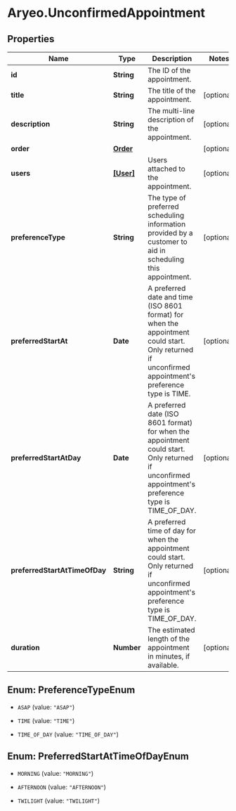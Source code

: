 # Aryeo.UnconfirmedAppointment

## Properties

Name | Type | Description | Notes
------------ | ------------- | ------------- | -------------
**id** | **String** | The ID of the appointment. | 
**title** | **String** | The title of the appointment. | [optional] 
**description** | **String** | The multi-line description of the appointment. | [optional] 
**order** | [**Order**](Order.md) |  | [optional] 
**users** | [**[User]**](User.md) | Users attached to the appointment. | [optional] 
**preferenceType** | **String** | The type of preferred scheduling information provided by a customer to aid in scheduling this appointment. | [optional] 
**preferredStartAt** | **Date** | A preferred date and time (ISO 8601 format) for when the appointment could start. Only returned if unconfirmed appointment&#39;s preference type is TIME.  | [optional] 
**preferredStartAtDay** | **Date** | A preferred date (ISO 8601 format) for when the appointment could start. Only returned if unconfirmed appointment&#39;s preference type is TIME_OF_DAY.  | [optional] 
**preferredStartAtTimeOfDay** | **String** | A preferred time of day for when the appointment could start. Only returned if unconfirmed appointment&#39;s preference type is TIME_OF_DAY.  | [optional] 
**duration** | **Number** | The estimated length of the appointment in minutes, if available. | [optional] 



## Enum: PreferenceTypeEnum


* `ASAP` (value: `"ASAP"`)

* `TIME` (value: `"TIME"`)

* `TIME_OF_DAY` (value: `"TIME_OF_DAY"`)





## Enum: PreferredStartAtTimeOfDayEnum


* `MORNING` (value: `"MORNING"`)

* `AFTERNOON` (value: `"AFTERNOON"`)

* `TWILIGHT` (value: `"TWILIGHT"`)




